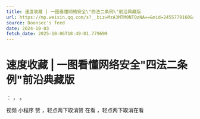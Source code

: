 ```yaml
---
title: 速度收藏 | 一图看懂网络安全\"四法二条例\"前沿典藏版
url: https://mp.weixin.qq.com/s?__biz=MzA3MTM0NTQzNA==&mid=2455779160&idx=1&sn=5fc3c02f651f932ae4483c2fe8b6162c
source: Doonsec's feed
date: 2024-10-03
fetch_date: 2025-10-06T18:49:01.779699
---
```


# 速度收藏 | 一图看懂网络安全\"四法二条例\"前沿典藏版

：
，
。

视频
小程序
赞
，轻点两下取消赞
在看
，轻点两下取消在看
